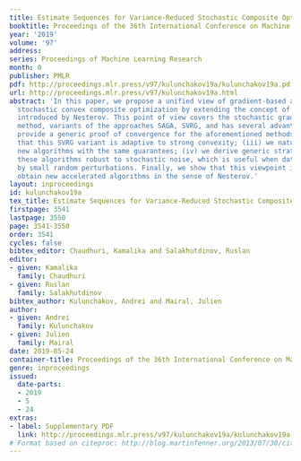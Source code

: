 ```yaml
---
title: Estimate Sequences for Variance-Reduced Stochastic Composite Optimization
booktitle: Proceedings of the 36th International Conference on Machine Learning
year: '2019'
volume: '97'
address: 
series: Proceedings of Machine Learning Research
month: 0
publisher: PMLR
pdf: http://proceedings.mlr.press/v97/kulunchakov19a/kulunchakov19a.pdf
url: http://proceedings.mlr.press/v97/kulunchakov19a.html
abstract: 'In this paper, we propose a unified view of gradient-based algorithms for
  stochastic convex composite optimization by extending the concept of estimate sequence
  introduced by Nesterov. This point of view covers the stochastic gradient descent
  method, variants of the approaches SAGA, SVRG, and has several advantages: (i) we
  provide a generic proof of convergence for the aforementioned methods; (ii) we show
  that this SVRG variant is adaptive to strong convexity; (iii) we naturally obtain
  new algorithms with the same guarantees; (iv) we derive generic strategies to make
  these algorithms robust to stochastic noise, which is useful when data is corrupted
  by small random perturbations. Finally, we show that this viewpoint is useful to
  obtain new accelerated algorithms in the sense of Nesterov.'
layout: inproceedings
id: kulunchakov19a
tex_title: Estimate Sequences for Variance-Reduced Stochastic Composite Optimization
firstpage: 3541
lastpage: 3550
page: 3541-3550
order: 3541
cycles: false
bibtex_editor: Chaudhuri, Kamalika and Salakhutdinov, Ruslan
editor:
- given: Kamalika
  family: Chaudhuri
- given: Ruslan
  family: Salakhutdinov
bibtex_author: Kulunchakov, Andrei and Mairal, Julien
author:
- given: Andrei
  family: Kulunchakov
- given: Julien
  family: Mairal
date: 2019-05-24
container-title: Proceedings of the 36th International Conference on Machine Learning
genre: inproceedings
issued:
  date-parts:
  - 2019
  - 5
  - 24
extras:
- label: Supplementary PDF
  link: http://proceedings.mlr.press/v97/kulunchakov19a/kulunchakov19a-supp.pdf
# Format based on citeproc: http://blog.martinfenner.org/2013/07/30/citeproc-yaml-for-bibliographies/
---
```

